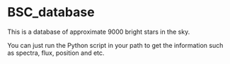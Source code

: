 # BSC_database

This is a database of approximate 9000 bright stars in the sky. 

You can just run the Python script in your path to get the information such as spectra, flux, position and etc. 

